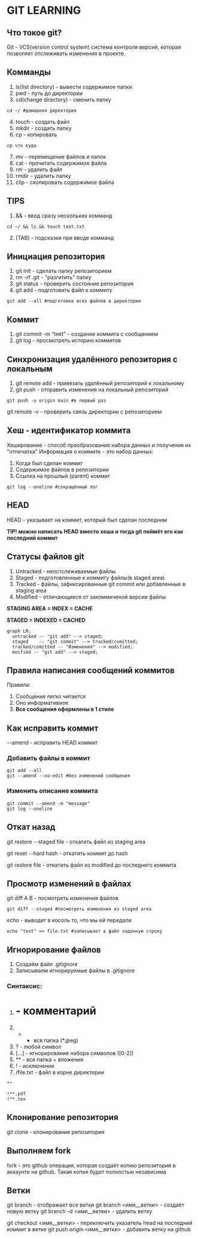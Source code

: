 # GIT LEARNING

## Что токое git?

Git - VCS(version control system) система контроля версий, которая позволяет отслеживать изменения в проекте.

## Комманды

1. ls(list directory) - вывести содержимое папки
2. pwd - путь до директории
3. cd(change directory) - сменить папку
```
cd ~/ #домашняя директория
```
4. touch - создать файл
5. mkdir - создать папку
6. cp - копировать
```
cp что куда
```
7. mv - перемещение файлов и папок
8. cat - прочитать содержимое файла
9. rm - удалить файл
10. rmdir - удалить папку
11. clip - скопировать содержимое файла

## TIPS

1. && - ввод сразу нескольких комманд
```
cd ~/ && ls && touch text.txt
```
2. [TAB] - подсказки при вводе комманд

## Инициация репозитория

1. git init - сделать папку репозиторием
2. rm -rf .git - "разгитить" папку
3. git status - проверить состояние репозитория
4. git add - подготовить файл к коммиту
```
git add --all #подготовка всех файлов в директории
```

## Коммит

1. git commit -m "text" - создание коммита с сообщением
2. git log - просмотреть историю коммитов

## Синхронизация удалённого репозитория с локальным

1. git remote add - привязать удалённый репозиторий к локальному
2. git push  - отправить изменения на локальный репозиторий 
```
git push -u origin main #в первый раз
```
git remote -v - проверить связь директории с репозиторием

## Хеш - идентификатор коммита

Хеширование - способ преобразования набора данных и получения их "отпечатка"
Информация о коммите - это набор данных:
1. Когда был сделан коммит
2. Содержимое файлов в репозитории
3. Ссылка на прошлый (parent) коммит
```
git log --oneline #сокращённый лог 
```

## HEAD

HEAD - указывает на коммит, который был сделан последним

**TIP! можно написать HEAD вместо хеша и тогда git поймёт его как последний коммит**

## Статусы файлов git

1. Untracked - неостслеживаемые файлы
2. Staged - подготовленные к коммиту файлы(в staged area)
3. Tracked - файлы, зафиксированные git commit или добавленные в staging area
4. Modified - отличающиеся от закоммиченой версии файлы

**STAGING AREA = INDEX = CACHE**

**STAGED = INDEXED = CACHED**

```mermaid
graph LR;
  untracked -- "git add" --> staged;
  staged    -- "git commit" --> tracked/comitted;
  tracked/comitted -- "Изменения" --> modified;
  moified -- "git add" --> staged;
``` 
## Правила написания сообщений коммитов

Правила:
1. Сообщение легко читается
2. Оно информативное
3. **Все сообщения оформлены в 1 стиле**

## Как исправить коммит

--amend - исправить HEAD коммит

### Добавить файлы в коммит

```
git add --all
git --amend --no-edit #без изменений сообщения
```

### Изменить описание коммита

```
git commit --amend -m "message"
git log --oneline
```

## Откат назад 

git restore --staged file - откатить файл из staging area

git reset --hard hash - откатить коммит до hash

git restore file - откатить файл из modified до последнего коммита

## Просмотр изменений в файлах

git diff A B - посмотреть изменения файлов
```
git diff --staged #посмотреть изменения из staged area
```
echo - выводит в косоль то, что мы ей передали
```
echo "text" >> file.txt #записывает в файл заданную строку
```

## Игнорирование файлов

1. Создаём файл .gitignore
2. Записываем игнорируемые файлы в .gitignore

### Синтаксис: 

1. # - комментарий
2. * - вся папка (*.jpeg)
3. ? - любой символ
4. [...] - игнорирование набора символов ([0-2])
5. ** - вся папка + вложения
6. ! - исключение
7. /file.txt - файл в корне директории
```
**

!**.pdf
!**.tex
```

## Клонирование репозитория

git clone - клонирование репозитория

## Выполняем fork

fork - это github операция, которая создаёт копию репозитория в аккаунте на github. Такая копия будет полностью независима

## Ветки

git branch - отображает все ветки
git branch <имя__ветки> - создаёт новую ветку
git branch -d <имя__ветки> - удалить ветку

git checkout <имя__ветки> - переключить указатель head на последний коммит в ветке
git push origin <имя__ветки> - добавить ветку на github

